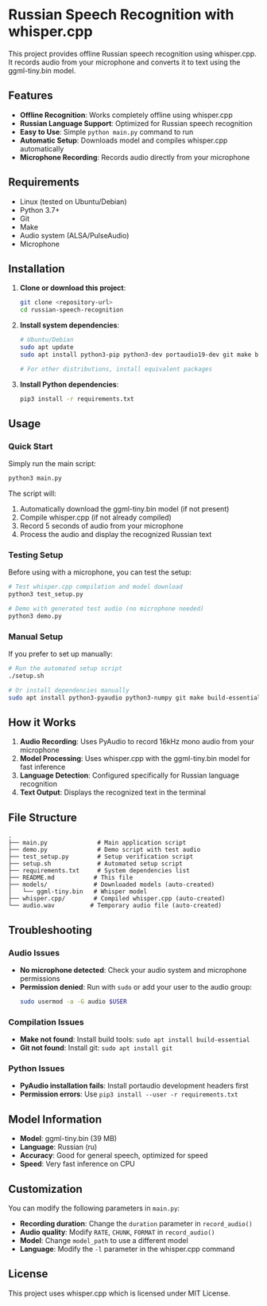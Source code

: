# Russian Speech Recognition with whisper.cpp

This project provides offline Russian speech recognition using whisper.cpp. It records audio from your microphone and converts it to text using the ggml-tiny.bin model.

## Features

- **Offline Recognition**: Works completely offline using whisper.cpp
- **Russian Language Support**: Optimized for Russian speech recognition
- **Easy to Use**: Simple `python main.py` command to run
- **Automatic Setup**: Downloads model and compiles whisper.cpp automatically
- **Microphone Recording**: Records audio directly from your microphone

## Requirements

- Linux (tested on Ubuntu/Debian)
- Python 3.7+
- Git
- Make
- Audio system (ALSA/PulseAudio)
- Microphone

## Installation

1. **Clone or download this project**:
   ```bash
   git clone <repository-url>
   cd russian-speech-recognition
   ```

2. **Install system dependencies**:
   ```bash
   # Ubuntu/Debian
   sudo apt update
   sudo apt install python3-pip python3-dev portaudio19-dev git make build-essential
   
   # For other distributions, install equivalent packages
   ```

3. **Install Python dependencies**:
   ```bash
   pip3 install -r requirements.txt
   ```

## Usage

### Quick Start

Simply run the main script:

```bash
python3 main.py
```

The script will:
1. Automatically download the ggml-tiny.bin model (if not present)
2. Compile whisper.cpp (if not already compiled)
3. Record 5 seconds of audio from your microphone
4. Process the audio and display the recognized Russian text

### Testing Setup

Before using with a microphone, you can test the setup:

```bash
# Test whisper.cpp compilation and model download
python3 test_setup.py

# Demo with generated test audio (no microphone needed)
python3 demo.py
```

### Manual Setup

If you prefer to set up manually:

```bash
# Run the automated setup script
./setup.sh

# Or install dependencies manually
sudo apt install python3-pyaudio python3-numpy git make build-essential
```

## How it Works

1. **Audio Recording**: Uses PyAudio to record 16kHz mono audio from your microphone
2. **Model Processing**: Uses whisper.cpp with the ggml-tiny.bin model for fast inference
3. **Language Detection**: Configured specifically for Russian language recognition
4. **Text Output**: Displays the recognized text in the terminal

## File Structure

```
.
├── main.py              # Main application script
├── demo.py              # Demo script with test audio
├── test_setup.py        # Setup verification script
├── setup.sh             # Automated setup script
├── requirements.txt     # System dependencies list
├── README.md           # This file
├── models/             # Downloaded models (auto-created)
│   └── ggml-tiny.bin   # Whisper model
├── whisper.cpp/        # Compiled whisper.cpp (auto-created)
└── audio.wav          # Temporary audio file (auto-created)
```

## Troubleshooting

### Audio Issues
- **No microphone detected**: Check your audio system and microphone permissions
- **Permission denied**: Run with `sudo` or add your user to the audio group:
  ```bash
  sudo usermod -a -G audio $USER
  ```

### Compilation Issues
- **Make not found**: Install build tools: `sudo apt install build-essential`
- **Git not found**: Install git: `sudo apt install git`

### Python Issues
- **PyAudio installation fails**: Install portaudio development headers first
- **Permission errors**: Use `pip3 install --user -r requirements.txt`

## Model Information

- **Model**: ggml-tiny.bin (39 MB)
- **Language**: Russian (ru)
- **Accuracy**: Good for general speech, optimized for speed
- **Speed**: Very fast inference on CPU

## Customization

You can modify the following parameters in `main.py`:

- **Recording duration**: Change the `duration` parameter in `record_audio()`
- **Audio quality**: Modify `RATE`, `CHUNK`, `FORMAT` in `record_audio()`
- **Model**: Change `model_path` to use a different model
- **Language**: Modify the `-l` parameter in the whisper.cpp command

## License

This project uses whisper.cpp which is licensed under MIT License.